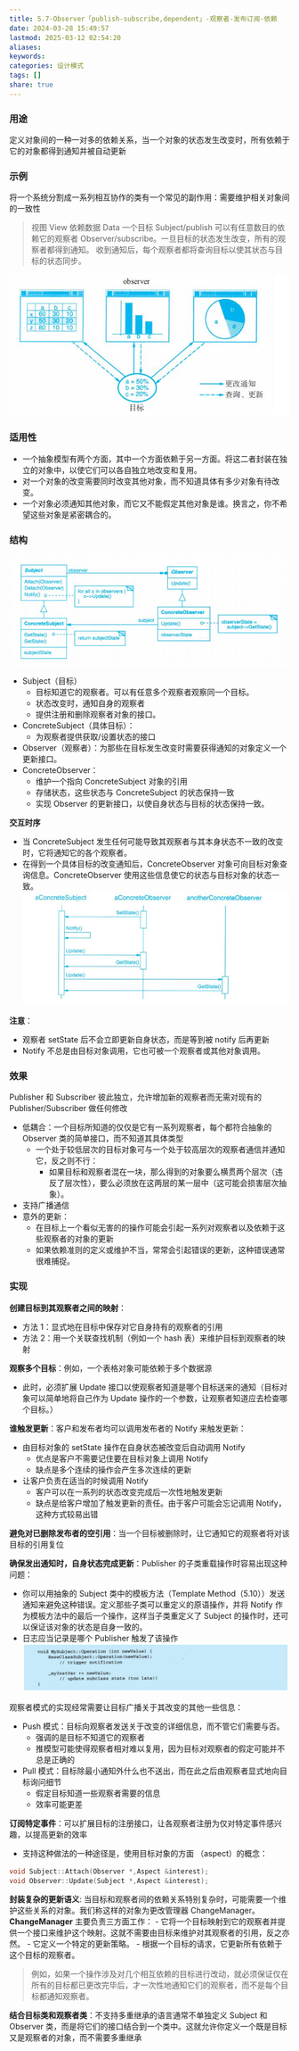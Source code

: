 ```yaml
---
title: 5.7-Observer「publish-subscribe,dependent」-观察者-发布订阅-依赖
date: 2024-03-28 15:49:57
lastmod: 2025-03-12 02:54:20
aliases: 
keywords: 
categories: 设计模式
tags: []
share: true
---
```





### 用途

定义对象间的一种一对多的依赖关系，当一个对象的状态发生改变时，所有依赖于它的对象都得到通知并被自动更新

### 示例

将一个系统分割成一系列相互协作的类有一个常见的副作用：需要维护相关对象间的一致性

> 视图 View 依赖数据 Data
> 一个目标 Subject/publish 可以有任意数目的依赖它的观察者 Observer/subscribe。一旦目标的状态发生改变，所有的观察者都得到通知。
> 收到通知后，每个观察者都将查询目标以使其状态与目标的状态同步。

![](./assets/5.7-Observer%E3%80%8Cpublish-subscribe,dependent%E3%80%8D-%E8%A7%82%E5%AF%9F%E8%80%85-%E5%8F%91%E5%B8%83%E8%AE%A2%E9%98%85-%E4%BE%9D%E8%B5%96/image-2023-10-13_18-16-12-168.png)

### 适用性

- 一个抽象模型有两个方面，其中一个方面依赖于另一方面。将这二者封装在独立的对象中，以使它们可以各自独立地改变和复用。
- 对一个对象的改变需要同时改变其他对象，而不知道具体有多少对象有待改变。
- 一个对象必须通知其他对象，而它又不能假定其他对象是谁。换言之，你不希望这些对象是紧密耦合的。

### 结构

![](./assets/5.7-Observer%E3%80%8Cpublish-subscribe,dependent%E3%80%8D-%E8%A7%82%E5%AF%9F%E8%80%85-%E5%8F%91%E5%B8%83%E8%AE%A2%E9%98%85-%E4%BE%9D%E8%B5%96/image-2023-10-13_18-18-30-331.png)

- Subject（目标）
	- 目标知道它的观察者。可以有任意多个观察者观察同一个目标。
	- 状态改变时，通知自身的观察者
	- 提供注册和删除观察者对象的接口。
- ConcreteSubject（具体目标）：
	- 为观察者提供获取/设置状态的接口
- Observer（观察者）：为那些在目标发生改变时需要获得通知的对象定义一个更新接口。
- ConcreteObserver：
	- 维护一个指向 ConcreteSubject 对象的引用
	- 存储状态，这些状态与 ConcreteSubject 的状态保持一致
	- 实现 Observer 的更新接口，以使自身状态与目标的状态保持一致。


**交互时序**
- 当 ConcreteSubject 发生任何可能导致其观察者与其本身状态不一致的改变时，它将通知它的各个观察者。
- 在得到一个具体目标的改变通知后，ConcreteObserver 对象可向目标对象查询信息。ConcreteObserver 使用这些信息使它的状态与目标对象的状态一致。
![](./assets/5.7-Observer%E3%80%8Cpublish-subscribe,dependent%E3%80%8D-%E8%A7%82%E5%AF%9F%E8%80%85-%E5%8F%91%E5%B8%83%E8%AE%A2%E9%98%85-%E4%BE%9D%E8%B5%96/image-2023-10-13_18-26-01-479.png)


**注意**：
- 观察者 setState 后不会立即更新自身状态，而是等到被 notify 后再更新
- Notify 不总是由目标对象调用，它也可被一个观察者或其他对象调用。

### 效果

Publisher 和 Subscriber 彼此独立，允许增加新的观察者而无需对现有的 Publisher/Subscriber 做任何修改

- 低耦合：一个目标所知道的仅仅是它有一系列观察者，每个都符合抽象的 Observer 类的简单接口，而不知道其具体类型
	- 一个处于较低层次的目标对象可与一个处于较高层次的观察者通信并通知它，反之则不行：
		- 如果目标和观察者混在一块，那么得到的对象要么横贯两个层次（违反了层次性），要么必须放在这两层的某一层中（这可能会损害层次抽象）。
- 支持广播通信
- 意外的更新：
	- 在目标上一个看似无害的的操作可能会引起一系列对观察者以及依赖于这些观察者的对象的更新
	- 如果依赖准则的定义或维护不当，常常会引起错误的更新，这种错误通常很难捕捉。


### 实现

**创建目标到其观察者之间的映射**：
- 方法 1：显式地在目标中保存对它自身持有的观察者的引用
- 方法 2：用一个关联查找机制（例如一个 hash 表）来维护目标到观察者的映射

**观察多个目标**：例如，一个表格对象可能依赖于多个数据源
- 此时，必须扩展 Update 接口以使观察者知道是哪个目标送来的通知（目标对象可以简单地将自己作为 Update 操作的一个参数，让观察者知道应去检查哪个目标。）

**谁触发更新**：客户和发布者均可以调用发布者的 Notify 来触发更新：
- 由目标对象的 setState 操作在自身状态被改变后自动调用 Notify
	- 优点是客户不需要记住要在目标对象上调用 Notify
	- 缺点是多个连续的操作会产生多次连续的更新
- 让客户负责在适当的时候调用 Notify
	- 客户可以在一系列的状态改变完成后一次性地触发更新
	- 缺点是给客户增加了触发更新的责任。由于客户可能会忘记调用 Notify，这种方式较易出错

**避免对已删除发布者的空引用**：当一个目标被删除时，让它通知它的观察者将对该目标的引用复位

**确保发出通知时，自身状态完成更新**：Publisher 的子类重载操作时容易出现这种问题：
- 你可以用抽象的 Subject 类中的模板方法（Template Method（5.10））发送通知来避免这种错误。定义那些子类可以重定义的原语操作，并将 Notify 作为模板方法中的最后一个操作，这样当子类重定义了 Subject 的操作时，还可以保证该对象的状态是自身一致的。
- 日志应当记录是哪个 Publisher 触发了该操作
![](./assets/5.7-Observer%E3%80%8Cpublish-subscribe,dependent%E3%80%8D-%E8%A7%82%E5%AF%9F%E8%80%85-%E5%8F%91%E5%B8%83%E8%AE%A2%E9%98%85-%E4%BE%9D%E8%B5%96/image-2023-10-18_17-03-36-136.png)


观察者模式的实现经常需要让目标广播关于其改变的其他一些信息：
- Push 模式：目标向观察者发送关于改变的详细信息，而不管它们需要与否。
	- 强调的是目标不知道它的观察者
	- 推模型可能使得观察者相对难以复用，因为目标对观察者的假定可能并不总是正确的
- Pull 模式：目标除最小通知外什么也不送出，而在此之后由观察者显式地向目标询问细节
	- 假定目标知道一些观察者需要的信息
	- 效率可能更差

**订阅特定事件**：可以扩展目标的注册接口，让各观察者注册为仅对特定事件感兴趣，以提高更新的效率
- 支持这种做法的一种途径是，使用目标对象的方面 （aspect）的概念：
```c++
void Subject::Attach(Observer *,Aspect &interest);
void Observer::Update(Subject *,Aspect &interest);
```

**封装复杂的更新语义**: 当目标和观察者间的依赖关系特别复杂时，可能需要一个维护这些关系的对象。我们称这样的对象为更改管理器 ChangeManager。
	**ChangeManager** 主要负责三方面工作：
	- 它将一个目标映射到它的观察者并提供一个接口来维护这个映射。这就不需要由目标来维护对其观察者的引用，反之亦然。
	- 它定义一个特定的更新策略。
	- 根据一个目标的请求，它更新所有依赖于这个目标的观察者。
> 例如，如果一个操作涉及对几个相互依赖的目标进行改动，就必须保证仅在所有的目标都已更改完毕后，才一次性地通知它们的观察者，而不是每个目标都通知观察者。


**结合目标类和观察者类**：不支持多重继承的语言通常不单独定义 Subject 和 Observer 类，而是将它们的接口结合到一个类中。这就允许你定义一个既是目标又是观察者的对象，而不需要多重继承


